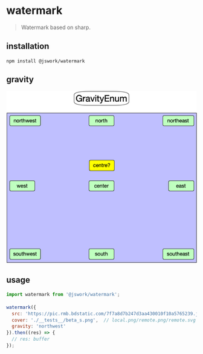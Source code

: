 # watermark
> Watermark based on sharp.

## installation
```shell
npm install @jswork/watermark
```

## gravity
![](./docs/GravityEnum.png)

## usage
```js
import watermark from '@jswork/watermark';

watermark({
  src: 'https://pic.rmb.bdstatic.com/7f7a8d7b247d3aa430010f10a5765239.jpeg',
  cover: './__tests__/beta_s.png',  // local.png/remote.png/remote.svg
  gravity: 'northwest'
}).then((res) => {
  // res: buffer
});
```
